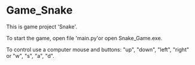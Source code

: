 # Game_Snake
This is game project 'Snake'.

To start the game, open file 'main.py'or open Snake_Game.exe.

To control use a computer mouse and buttons: "up", "down", "left", "right" or "w", "s", "a", "d".
